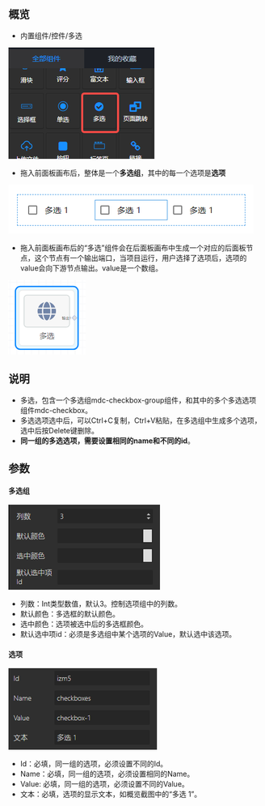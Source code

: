 <a name="VGY0i"></a>
## 概览
- 内置组件/控件/多选

![1.png](images/多选/1.png)

- 拖入前面板画布后，整体是一个**多选组**，其中的每一个选项是**选项**

![2.png](images/多选/2.png)

- 拖入前面板画布后的“多选”组件会在后面板画布中生成一个对应的后面板节点，这个节点有一个输出端口，当项目运行，用户选择了选项后，选项的value会向下游节点输出。value是一个数组。

![3.png](images/多选/3.png)

<a name="omlzN"></a>
## 说明

- 多选，包含一个多选组mdc-checkbox-group组件，和其中的多个多选选项组件mdc-checkbox。
- 多选选项选中后，可以Ctrl+C复制，Ctrl+V粘贴，在多选组中生成多个选项，选中后按Delete键删除。
- **同一组的多选选项，需要设置相同的name和不同的id**。
<a name="NH7CS"></a>
## 参数
<a name="v49oU"></a>
#### 多选组
![4.png](images/多选/4.png)

- 列数：Int类型数值，默认3。控制选项组中的列数。
- 默认颜色：多选框的默认颜色。
- 选中颜色：选项被选中后的多选框颜色。
- 默认选中项id：必须是多选组中某个选项的Value，默认选中该选项。
<a name="WZNeO"></a>
#### 选项
![5.png](images/多选/5.png)

- Id：必填，同一组的选项，必须设置不同的Id。
- Name：必填，同一组的选项，必须设置相同的Name。
- Value: 必填，同一组的选项，必须设置不同的Value。
- 文本：必填，选项的显示文本，如概览截图中的“多选 1”。
